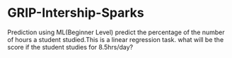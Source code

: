 # GRIP-Intership-Sparks

Prediction using ML(Beginner Level) predict the percentage of the number of hours a student studied.This is a linear regression task. what will be the score if the student studies for 8.5hrs/day?
